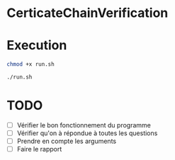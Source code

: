 # CerticateChainVerification

# Execution

```bash
chmod +x run.sh
```

```bash
./run.sh
```

# TODO

- [ ] Vérifier le bon fonctionnement du programme
- [ ] Vérifier qu'on à répondue à toutes les questions
- [ ] Prendre en compte les arguments
- [ ] Faire le rapport